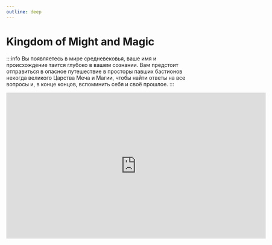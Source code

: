 ```yaml
---
outline: deep
---
```


# Kingdom of Might and Magic
:::info
Вы появляетесь в мире средневековья, ваше имя и происхождение таится глубоко в вашем сознании. Вам предстоит отправиться в опасное путешествие в просторы павших бастионов некогда великого Царства Меча и Магии, чтобы найти ответы на все вопросы и, в конце концов, вспоминить себя и своё прошлое.
:::
<iframe width="688" height="387"
src="https://www.youtube.com/embed/T75xiB0sIhM" title="YouTube video player" frameborder="0" allow="accelerometer; clipboard-write; encrypted-media; gyroscope; picture-in-picture; web-share" allowfullscreen>
</iframe>